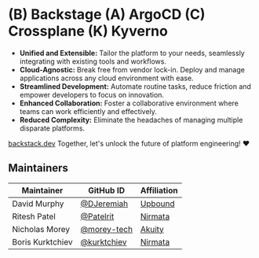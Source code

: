 # (B) Backstage (A) ArgoCD (C) Crossplane (K) Kyverno

-  **Unified and Extensible:** Tailor the platform to your needs, seamlessly integrating with existing tools and workflows.
-  **Cloud-Agnostic:** Break free from vendor lock-in. Deploy and manage applications across any cloud environment with ease.
-  **Streamlined Development:** Automate routine tasks, reduce friction and empower developers to focus on innovation.
-  **Enhanced Collaboration:** Foster a collaborative environment where teams can work efficiently and effectively.
-  **Reduced Complexity:** Eliminate the headaches of managing multiple disparate platforms.
  
[backstack.dev](backstack.dev) Together, let's unlock the future of platform engineering! ❤️

## Maintainers

| Maintainer               | GitHub ID                                              | Affiliation               |
|--------------------------|--------------------------------------------------------|---------------------------|
| David Murphy             | [@DJeremiah](https://github.com/djeremiah)             | [Upbound](https://www.upbound.io/)                   |
| Ritesh Patel             | [@Patelrit](https://github.com/patelrit)               | [Nirmata](https://www.nirmata.com/)                   |
| Nicholas Morey           | [@morey-tech](https://github.com/morey-tech)           | [Akuity](https://akuity.io/)                    |
| Boris Kurktchiev         | [@kurktchiev](https://github.com/kurktchiev)           | [Nirmata](https://www.nirmata.com/)                   |

